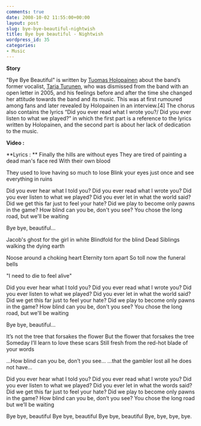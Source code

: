 ```yaml
---
comments: true
date: 2008-10-02 11:55:00+00:00
layout: post
slug: bye-bye-beautiful-nightwish
title: Bye bye beautiful - Nightwish
wordpress_id: 35
categories:
- Music
---
```


**Story**

"Bye Bye Beautiful" is written by [Tuomas Holopainen](http://en.wikipedia.org/wiki/Tuomas_Holopainen) about the band’s former vocalist, [Tarja Turunen](http://en.wikipedia.org/wiki/Tarja_Turunen), who was dismissed from the band with an open letter in 2005, and his feelings before and after the time she changed her attitude towards the band and its music. This was at first rumoured among fans and later revealed by Holopainen in an interview.[4] The chorus also contains the lyrics “Did you ever read what I wrote you?/ Did you ever listen to what we played?” in which the first part is a reference to the lyrics written by Holopainen, and the second part is about her lack of dedication to the music.
<!-- more -->

**Video :**


**Lyrics : **
Finally the hills are without eyes
They are tired of painting a dead man's face red
With their own blood

They used to love having so much to lose
Blink your eyes just once and see everything in ruins

Did you ever hear what I told you?
Did you ever read what I wrote you?
Did you ever listen to what we played?
Did you ever let in what the world said?
Did we get this far just to feel your hate?
Did we play to become only pawns in the game?
How blind can you be, don't you see?
You chose the long road, but we'll be waiting

Bye bye, beautiful...

Jacob's ghost for the girl in white
Blindfold for the blind
Dead Siblings walking the dying earth

Noose around a choking heart
Eternity torn apart
So toll now the funeral bells

"I need to die to feel alive"

Did you ever hear what I told you?
Did you ever read what I wrote you?
Did you ever listen to what we played?
Did you ever let in what the world said?
Did we get this far just to feel your hate?
Did we play to become only pawns in the game?
How blind can you be, don't you see?
You chose the long road, but we'll be waiting

Bye bye, beautiful...

It’s not the tree that forsakes the flower
But the flower that forsakes the tree
Someday I’ll learn to love these scars
Still fresh from the red-hot blade of your words

...How blind can you be, don’t you see...
...that the gambler lost all he does not have...

Did you ever hear what I told you?
Did you ever read what I wrote you?
Did you ever listen to what we played?
Did you ever let in what the words said?
Did we get this far just to feel your hate?
Did we play to become only pawns in the game?
How blind can you be, don’t you see?
You chose the long road but we’ll be waiting

Bye bye, beautiful
Bye bye, beautiful
Bye bye, beautiful
Bye, bye, bye, bye.
